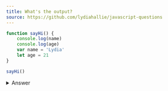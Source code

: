 ```yaml
---
title: What's the output?
source: https://github.com/lydiahallie/javascript-questions
---
```


```js
function sayHi() {
	console.log(name)
	console.log(age)
	var name = 'Lydia'
	let age = 21
}

sayHi()
```

<details>
    <summary>Answer</summary>

Within the function, we first declare the name variable with the var keyword. This means that the variable gets hoisted (memory space is set up during the creation phase) with the default value of undefined, until we actually get to the line where we define the variable. We haven't defined the variable yet on the line where we try to log the name variable, so it still holds the value of undefined.

Variables with the let keyword (and const) are hoisted, but unlike var, don't get initialized. They are not accessible before the line we declare (initialize) them. This is called the "temporal dead zone". When we try to access the variables before they are declared, JavaScript throws a ReferenceError.

</details>
